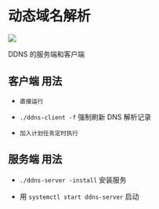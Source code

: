 # 动态域名解析
![](https://travis-ci.com/yzy613/ddns.svg?branch=master)


DDNS 的服务端和客户端

## 客户端 用法
- `直接运行`

- `./ddns-client -f` 强制刷新 DNS 解析记录

- `加入计划任务定时执行`

## 服务端 用法
- `./ddns-server -install` 安装服务

- 用 `systemctl start ddns-server` 启动